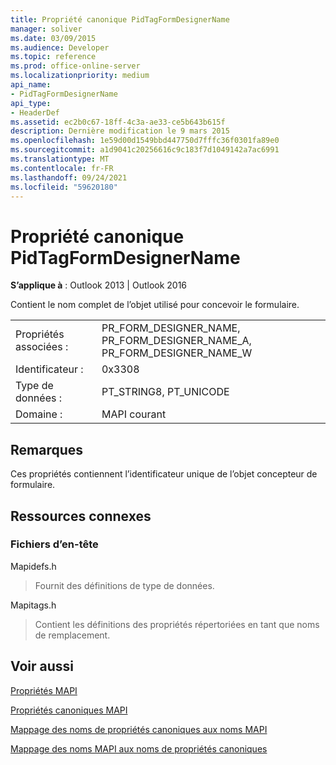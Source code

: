 ```yaml
---
title: Propriété canonique PidTagFormDesignerName
manager: soliver
ms.date: 03/09/2015
ms.audience: Developer
ms.topic: reference
ms.prod: office-online-server
ms.localizationpriority: medium
api_name:
- PidTagFormDesignerName
api_type:
- HeaderDef
ms.assetid: ec2b0c67-18ff-4c3a-ae33-ce5b643b615f
description: Dernière modification le 9 mars 2015
ms.openlocfilehash: 1e59d00d1549bbd447750d7fffc36f0301fa89e0
ms.sourcegitcommit: a1d9041c20256616c9c183f7d1049142a7ac6991
ms.translationtype: MT
ms.contentlocale: fr-FR
ms.lasthandoff: 09/24/2021
ms.locfileid: "59620180"
---
```

# <a name="pidtagformdesignername-canonical-property"></a>Propriété canonique PidTagFormDesignerName

  
  
**S’applique à** : Outlook 2013 | Outlook 2016 
  
Contient le nom complet de l’objet utilisé pour concevoir le formulaire. 
  
|||
|:-----|:-----|
|Propriétés associées :  <br/> |PR_FORM_DESIGNER_NAME, PR_FORM_DESIGNER_NAME_A, PR_FORM_DESIGNER_NAME_W  <br/> |
|Identificateur :  <br/> |0x3308  <br/> |
|Type de données :  <br/> |PT_STRING8, PT_UNICODE  <br/> |
|Domaine :  <br/> |MAPI courant  <br/> |
   
## <a name="remarks"></a>Remarques

Ces propriétés contiennent l’identificateur unique de l’objet concepteur de formulaire. 
  
## <a name="related-resources"></a>Ressources connexes

### <a name="header-files"></a>Fichiers d’en-tête

Mapidefs.h
  
> Fournit des définitions de type de données.
    
Mapitags.h
  
> Contient les définitions des propriétés répertoriées en tant que noms de remplacement.
    
## <a name="see-also"></a>Voir aussi



[Propriétés MAPI](mapi-properties.md)
  
[Propriétés canoniques MAPI](mapi-canonical-properties.md)
  
[Mappage des noms de propriétés canoniques aux noms MAPI](mapping-canonical-property-names-to-mapi-names.md)
  
[Mappage des noms MAPI aux noms de propriétés canoniques](mapping-mapi-names-to-canonical-property-names.md)

